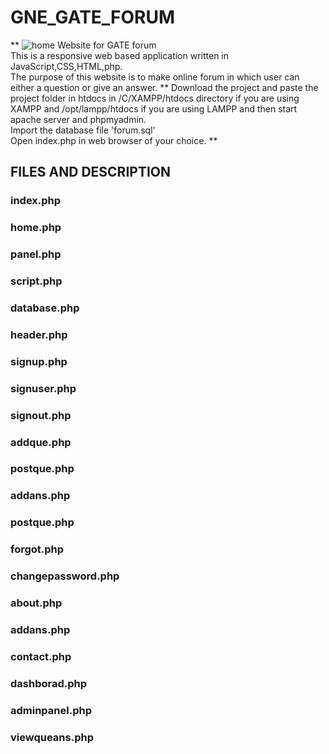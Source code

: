 # GNE_GATE_FORUM
**
![home](https://drive.google.com/uc?export=view&id=11Ixx49SUrY6-r1YYtKTgl8LoKope1soR)
Website for GATE forum\
This is a responsive web based application written in JavaScript,CSS,HTML,php.\
The purpose of this website is to make online forum in which user can either a question or give an answer.
**
Download the project and paste the project folder in htdocs in /C/XAMPP/htdocs directory if you are using XAMPP and /opt/lampp/htdocs if you are using LAMPP and then start apache server and phpmyadmin.\
Import the database file 'forum.sql'\
Open index.php in web browser of your choice.
**

## FILES AND DESCRIPTION

### index.php 
### home.php
### panel.php
### script.php
### database.php
### header.php
### signup.php
### signuser.php
### signout.php
### addque.php
### postque.php
### addans.php
### postque.php
### forgot.php
### changepassword.php
### about.php
### addans.php
### contact.php
### dashborad.php
### adminpanel.php
### viewqueans.php
